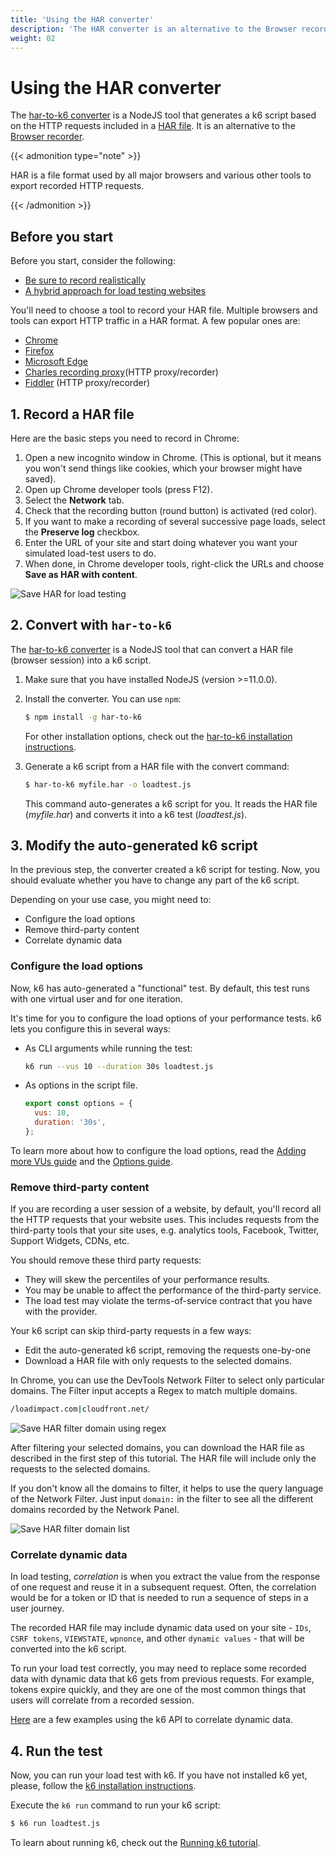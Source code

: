 ```yaml
---
title: 'Using the HAR converter'
description: 'The HAR converter is an alternative to the Browser recorder. It generates a k6 script based on the HTTP requests included on a HAR file.'
weight: 02
---
```


# Using the HAR converter

The [har-to-k6 converter](https://github.com/k6io/har-to-k6) is a NodeJS tool that generates a k6 script based on the HTTP requests included in a [HAR file](<https://en.wikipedia.org/wiki/HAR_(file_format)>).
It is an alternative to the [Browser recorder](https://grafana.com/docs/k6/<K6_VERSION>/using-k6/test-authoring/create-tests-from-recordings/using-the-browser-recorder).

{{< admonition type="note" >}}

HAR is a file format used by all major browsers and various other tools to export recorded HTTP requests.

{{< /admonition >}}

## Before you start

Before you start, consider the following:

- [Be sure to record realistically](https://grafana.com/docs/k6/<K6_VERSION>/using-k6/test-authoring/create-tests-from-recordings#be-sure-to-record-realistically)
- [A hybrid approach for load testing websites](https://grafana.com/docs/k6/<K6_VERSION>/using-k6/test-authoring/create-tests-from-recordings#consider-hybrid-approach-for-load-testing-websites)

You'll need to choose a tool to record your HAR file.
Multiple browsers and tools can export HTTP traffic in a HAR format.
A few popular ones are:

- [Chrome](https://www.google.com/chrome/)
- [Firefox](https://www.mozilla.org/en-US/firefox/)
- [Microsoft Edge](https://www.microsoft.com/en-us/edge)
- [Charles recording proxy](http://www.charlesproxy.com/)(HTTP proxy/recorder)
- [Fiddler](http://www.telerik.com/fiddler) (HTTP proxy/recorder)

## 1. Record a HAR file

Here are the basic steps you need to record in Chrome:

1. Open a new incognito window in Chrome. (This is optional, but it means you won't send things like cookies, which your browser might have saved).
1. Open up Chrome developer tools (press F12).
1. Select the **Network** tab.
1. Check that the recording button (round button) is activated (red color).
1. If you want to make a recording of several successive page loads, select the **Preserve log** checkbox.
1. Enter the URL of your site and start doing whatever you want your simulated load-test users to do.
1. When done, in Chrome developer tools, right-click the URLs and choose **Save as HAR with content**.

![Save HAR for load testing](/media/docs/k6-oss/session_recorder_save_as_har.png)

## 2. Convert with `har-to-k6`

The [har-to-k6 converter](https://github.com/k6io/har-to-k6) is a NodeJS tool that can convert a HAR file (browser session) into a k6 script.

1. Make sure that you have installed NodeJS (version >=11.0.0).
1. Install the converter. You can use `npm`:

   ```bash
   $ npm install -g har-to-k6
   ```

   For other installation options, check out the [har-to-k6 installation instructions](https://github.com/k6io/har-to-k6#installation).

1. Generate a k6 script from a HAR file with the convert command:

   ```bash
   $ har-to-k6 myfile.har -o loadtest.js
   ```

   This command auto-generates a k6 script for you.
   It reads the HAR file (_myfile.har_) and converts it into a k6 test (_loadtest.js_).

## 3. Modify the auto-generated k6 script

In the previous step, the converter created a k6 script for testing.
Now, you should evaluate whether you have to change any part of the k6 script.

Depending on your use case, you might need to:

- Configure the load options
- Remove third-party content
- Correlate dynamic data

### Configure the load options

Now, k6 has auto-generated a "functional" test.
By default, this test runs with one virtual user and for one iteration.

It's time for you to configure the load options of your performance tests.
k6 lets you configure this in several ways:

- As CLI arguments while running the test:

  ```bash
  k6 run --vus 10 --duration 30s loadtest.js
  ```

- As options in the script file.

  ```javascript
  export const options = {
    vus: 10,
    duration: '30s',
  };
  ```

To learn more about how to configure the load options, read the [Adding more VUs guide](https://grafana.com/docs/k6/<K6_VERSION>/get-started/running-k6#adding-more-vus) and the [Options guide](https://grafana.com/docs/k6/<K6_VERSION>/using-k6/k6-options).

### Remove third-party content

If you are recording a user session of a website, by default, you'll record all the HTTP requests that your website uses.
This includes requests from the third-party tools that your site uses,
e.g. analytics tools, Facebook, Twitter, Support Widgets, CDNs, etc.

You should remove these third party requests:

- They will skew the percentiles of your performance results.
- You may be unable to affect the performance of the third-party service.
- The load test may violate the terms-of-service contract that you have with the provider.

Your k6 script can skip third-party requests in a few ways:

- Edit the auto-generated k6 script, removing the requests one-by-one
- Download a HAR file with only requests to the selected domains.

In Chrome, you can use the DevTools Network Filter to select only particular domains.
The Filter input accepts a Regex to match multiple domains.

```bash
/loadimpact.com|cloudfront.net/
```

![Save HAR filter domain using regex](/media/docs/k6-oss/session_recorder_filter_domain.png)

After filtering your selected domains, you can download the HAR file as described in the first step of this tutorial.
The HAR file will include only the requests to the selected domains.

If you don't know all the domains to filter, it helps to use the query language of the Network Filter.
Just input `domain:` in the filter to see all the different domains recorded by the Network Panel.

![Save HAR filter domain list](/media/docs/k6-oss/session_recorder_filter_domain_list.png)

### Correlate dynamic data

In load testing, _correlation_ is when you extract the value from the response of one request and reuse it in a subsequent request.
Often, the correlation would be for a token or ID that is needed to run a sequence of steps in a user journey.

The recorded HAR file may include dynamic data used on your site - `IDs`, `CSRF tokens`, `VIEWSTATE`, `wpnonce`, and other `dynamic values` - that will be converted into the k6 script.

To run your load test correctly, you may need to replace some recorded data with dynamic data that k6 gets from previous requests.
For example, tokens expire quickly, and they are one of the most common things that users will correlate from a recorded session.

[Here](https://grafana.com/docs/k6/<K6_VERSION>/examples/correlation-and-dynamic-data) are a few examples using the k6 API to correlate dynamic data.

## 4. Run the test

Now, you can run your load test with k6. If you have not installed k6 yet, please, follow the [k6 installation instructions](https://grafana.com/docs/k6/<K6_VERSION>/get-started/installation).

Execute the `k6 run` command to run your k6 script:

```bash
$ k6 run loadtest.js
```

To learn about running k6, check out the [Running k6 tutorial](https://grafana.com/docs/k6/<K6_VERSION>/get-started/running-k6).

